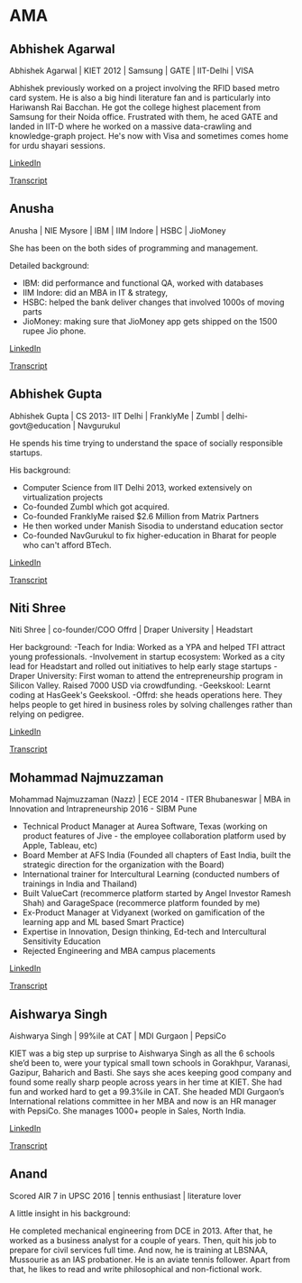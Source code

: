 # AMA
## Abhishek Agarwal

Abhishek Agarwal | KIET 2012 | Samsung | GATE | IIT-Delhi | VISA 

Abhishek previously worked on a project involving the RFID based metro card system. He is also a big hindi literature fan and is particularly into Hariwansh Rai Bacchan. He got the college highest placement from Samsung for their Noida office. Frustrated with them, he aced GATE and landed in IIT-D where he worked on a massive data-crawling and knowledge-graph project. He's now with Visa and sometimes comes home for urdu shayari sessions.

[LinkedIn](https://www.linkedin.com/in/abhishek-agarwal-35a595101/)

[Transcript](https://medium.com/@lunaticcritic/a-conversation-you-wished-to-have-628bd02d8406)

## Anusha
Anusha | NIE Mysore | IBM | IIM Indore | HSBC | JioMoney

She has been on the both sides of programming and management. 

Detailed background:

- IBM: did performance and functional QA, worked with databases
- IIM Indore: did an MBA in IT & strategy,
- HSBC: helped the bank deliver changes that involved 1000s of moving parts
- JioMoney: making sure that JioMoney app gets shipped on the 1500 rupee Jio phone.

[LinkedIn](https://www.linkedin.com/in/anushamahendrakar/)

[Transcript](https://medium.com/@krichasahu/management-and-programming-d42c43704e5f)

## Abhishek Gupta

Abhishek Gupta | CS 2013- IIT Delhi | FranklyMe | Zumbl | delhi-govt@education | Navgurukul

He spends his time trying to understand the space of socially responsible startups.

His background:
- Computer Science from IIT Delhi 2013, worked extensively on virtualization projects
- Co-founded Zumbl which got acquired.
- Co-founded FranklyMe raised $2.6 Million from Matrix Partners
- He then worked under Manish Sisodia to understand education sector
- Co-founded NavGurukul to fix higher-education in Bharat for people who can't afford BTech.

[LinkedIn](https://www.linkedin.com/in/abhishekgupta92/)

[Transcript](https://medium.com/c-club/ama-with-co-founder-of-navgurukul-e6be1fbbb8d8)

## Niti Shree
Niti Shree | co-founder/COO Offrd | Draper University | Headstart

Her background:
-Teach for India: Worked as a YPA and helped TFI attract young professionals.
-Involvement in startup ecosystem: Worked as a city lead for Headstart and rolled out initiatives to help early stage startups
-Draper University: First woman to attend the entrepreneurship program in Silicon Valley. Raised 7000 USD  via crowdfunding.
-Geekskool: Learnt coding at HasGeek's Geekskool. 
-Offrd: she heads operations here. They helps people to get hired in business roles by solving challenges rather than relying on pedigree.

[LinkedIn](https://www.linkedin.com/in/niti-shree-90557a20/)

[Transcript](https://medium.com/@krichasahu/ama-with-niti-80bdf1e980de)

## Mohammad Najmuzzaman 
Mohammad Najmuzzaman (Nazz) | ECE 2014 - ITER Bhubaneswar | MBA in Innovation and Intrapreneurship 2016 - SIBM Pune 

- Technical Product Manager at Aurea Software, Texas (working on product features of Jive - the employee collaboration platform used by Apple, Tableau, etc) 
- Board Member at AFS India (Founded all chapters of East India, built the strategic direction for the organization with the Board) 
- International trainer for Intercultural Learning (conducted numbers of trainings in India and Thailand) 
- Built ValueCart (recommerce platform started by Angel Investor Ramesh Shah) and GarageSpace (recommerce platform founded by me) 
- Ex-Product Manager at Vidyanext (worked on gamification of the learning app and ML based Smart Practice) 
- Expertise in Innovation, Design  thinking, Ed-tech and Intercultural Sensitivity Education
- Rejected Engineering and MBA campus placements

[LinkedIn](https://www.linkedin.com/in/najmuzzaman/)

[Transcript](https://medium.com/@krichasahu/ama-12205543a943)

## Aishwarya Singh
Aishwarya Singh | 99%ile at CAT | MDI Gurgaon | PepsiCo

KIET was a big step up surprise to Aishwarya Singh as all the 6 schools she’d been to, were your typical small town schools in Gorakhpur, Varanasi, Gazipur, Baharich and Basti. She says she aces keeping good company and found some really sharp people across years in her time at KIET. She had fun and worked hard to get a 99.3%ile in CAT. She headed MDI Gurgaon’s International relations committee in her MBA and now is an HR manager with PepsiCo. She manages 1000+ people in Sales, North India.

[LinkedIn]( https://www.linkedin.com/in/aishwarya-singh-1a5124a7/)

[Transcript](https://medium.com/@krichasahu/im-and-always-be-a-small-town-girl-an-ama-with-aishwarya-538c6da1dbd5)

## Anand
Scored AIR 7 in UPSC 2016 | tennis enthusiast | literature lover

A little insight in his background:

He completed mechanical engineering from DCE in 2013. After that, he worked as a business analyst for a couple of years. Then, quit his job to prepare for civil services full time. And now, he is training at LBSNAA, Mussourie as an IAS probationer. He is an aviate tennis follower. Apart from that, he likes to read and write philosophical and non-fictional work. 
